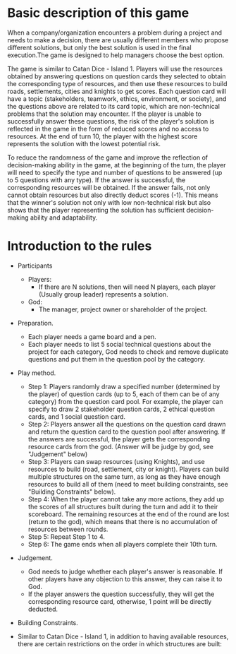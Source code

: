 # Basic description of this game

When a company/organization encounters a problem during a project and needs to make a decision, there are usually different members who propose different solutions, but only the best solution is used in the final execution.The game is designed to help managers choose the best option. 

The game is similar to Catan Dice - Island 1. Players will use the resources obtained by answering questions on question cards they selected to obtain the corresponding type of resources, and then use these resources to build roads, settlements, cities and knights to get scores. Each question card will have a topic (stakeholders, teamwork, ethics, environment, or society), and the questions above are related to its card topic, which are non-technical problems that the solution may encounter. If the player is unable to successfully answer these questions, the risk of the player's solution is reflected in the game in the form of reduced scores and no access to resources. At the end of turn 10, the player with the highest score represents the solution with the lowest potential risk.

To reduce the randomness of the game and improve the reflection of decision-making ability in the game, at the beginning of the turn, the player will need to specify the type and number of questions to be answered (up to 5 questions with any type). If the answer is successful, the corresponding resources will be obtained. If the answer fails, not only cannot obtain resources but also directly deduct scores (-1). This means that the winner's solution not only with low non-technical risk but also shows that the player representing the solution has sufficient decision-making ability and adaptability.

# Introduction to the rules

- Participants
  - Players:
    - If there are N solutions, then will need N players, each player (Usually group leader) represents a solution.
  - God:
    - The manager, project owner or shareholder of the project.

- Preparation.
  - Each player needs a game board and a pen.
  - Each player needs to list 5 social technical questions about the project for each category, God needs to check and remove duplicate questions and put them in the question pool by the category.

- Play method.
  - Step 1: Players randomly draw a specified number (determined by the player) of question cards (up to 5, each of them can be of any category) from the question card pool. For example, the player can specify to draw 2 stakeholder question cards, 2 ethical question cards, and 1 social question card.
  - Step 2: Players answer all the questions on the question card drawn and return the question card to the question pool after answering. If the answers are successful, the player gets the corresponding resource cards from the god. (Answer will be judge by god, see "Judgement" below)
  - Step 3: Players can swap resources (using Knights), and use resources to build (road, settlement, city or knight). Players can build multiple structures on the same turn, as long as they have enough resources to build all of them (need to meet building constraints, see "Building Constraints" below).
  - Step 4: When the player cannot take any more actions, they add up the scores of all structures built during the turn and add it to their scoreboard. The remaining resources at the end of the round are lost (return to the god), which means that there is no accumulation of resources between rounds.
  - Step 5: Repeat Step 1 to 4.
  - Step 6: The game ends when all players complete their 10th turn.

- Judgement.
  - God needs to judge whether each player's answer is reasonable. If other players have any objection to this answer, they can raise it to God.
  - If the player answers the question successfully, they will get the corresponding resource card, otherwise, 1 point will be directly deducted.

- Building Constraints.
- Similar to Catan Dice - Island 1, in addition to having available resources, there are certain restrictions on the order in which structures are built:
